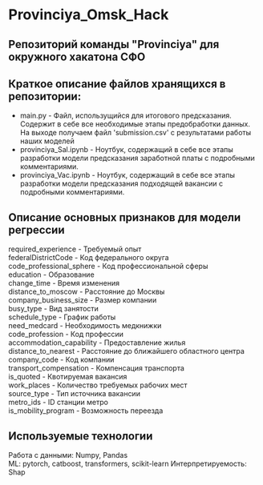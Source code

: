 # Provinciya_Omsk_Hack
## Репозиторий команды "Provinciya" для окружного хакатона СФО
## Краткое описание файлов хранящихся в репозитории:
- main.py - Файл, использущийся для итогового предсказания. Содержит в себе все необходимые этапы предобработки данных. На выходе получаем файл 'submission.csv' с результатами работы наших моделей  
- provinciya_Sal.ipynb - Ноутбук, содержащий в себе все этапы разработки модели предсказания заработной платы с подробными комментариями. 
- provinciya_Vac.ipynb - Ноутбук, содержащий в себе все этапы разработки модели предсказания подходящей вакансии с подробными комментариями.
## Описание основных признаков для модели регрессии
required_experience - Требуемый опыт  
federalDistrictCode - Код федерального округа  
code_professional_sphere - Код профессиональной сферы  
education - Образование  
change_time - Время изменения  
distance_to_moscow - Расстояние до Москвы  
company_business_size - Размер компании  
busy_type - Вид занятости  
schedule_type - График работы  
need_medcard - Необходимость медкнижки  
code_profession - Код профессии  
accommodation_capability - Предоставление жилья  
distance_to_nearest - Расстояние до ближайшего областного центра  
company_code - Код компании  
transport_compensation - Компенсация транспорта    
is_quoted - Квотируемая вакансия  
work_places - Количество требуемых рабочих мест  
source_type - Тип источника вакансии  
metro_ids - ID станции метро  
is_mobility_program - Возможность переезда
## Используемые технологии
Работа с данными: Numpy, Pandas  
ML: pytorch, catboost, transformers, scikit-learn
Интерпретируемость: Shap
